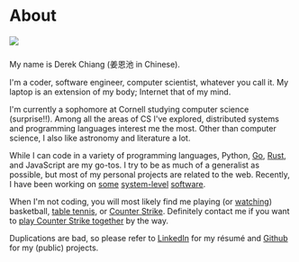 # About

##### ![](/images/me.jpg)

My name is Derek Chiang (姜恩池 in Chinese).

I'm a coder, software engineer, computer scientist, whatever you call it.  My laptop is an extension of my body; Internet that of my mind.

I'm currently a sophomore at Cornell studying computer science (surprise!!).  Among all the areas of CS I've explored, distributed systems and programming languages interest me the most.  Other than computer science, I also like astronomy and literature a lot.

While I can code in a variety of programming languages, Python, [Go](http://golang.org/), [Rust](http://www.rust-lang.org/), and JavaScript are my go-tos.  I try to be as much of a generalist as possible, but most of my personal projects are related to the web.  Recently, I have been working on [some](http://hyperdex.org/) [system-level](https://github.com/coreos/etcd) [software](https://github.com/uutils/coreutils).

When I'm not coding, you will most likely find me playing (or [watching](http://www.nba.com/)) basketball, [table tennis](http://cornell-pingpong-ranking.herokuapp.com/), or [Counter Strike](http://blog.counter-strike.net/).  Definitely contact me if you want to [play Counter Strike together](http://steamcommunity.com/profiles/76561198077073825) by the way.

Duplications are bad, so please refer to [LinkedIn](http://www.linkedin.com/in/derekchiang93) for my résumé and [Github](https://github.com/derekchiang) for my (public) projects.